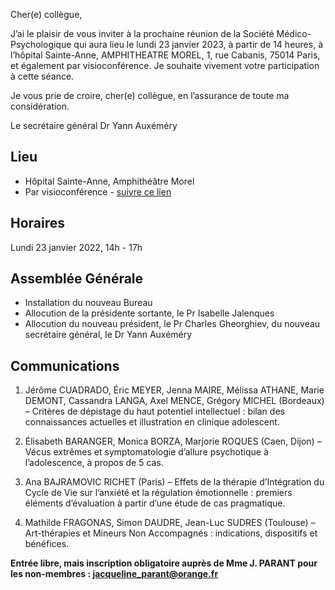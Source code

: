 Cher(e) collègue,

J’ai le plaisir de vous inviter à la prochaine réunion de la Société Médico-Psychologique qui aura lieu le lundi 23 janvier 2023, à partir de 14 heures, à l’hôpital Sainte-Anne, AMPHITHEATRE MOREL, 1, rue Cabanis, 75014 Paris, et également par visioconférence. Je souhaite vivement votre participation à cette séance.

Je vous prie de croire, cher(e) collègue, en l’assurance de toute ma considération.

Le secrétaire général
Dr Yann Auxéméry

## Lieu
- Hôpital Sainte-Anne, Amphithéâtre Morel
- Par visioconférence - [suivre ce lien](https://us02web.zoom.us/j/88522636710?pwd=VzZwcmRPK1NLcklrN1ZUOUpMRzdMUT09#success)

## Horaires
Lundi 23 janvier 2022, 14h - 17h

## Assemblée Générale
- Installation du nouveau Bureau
- Allocution de la présidente sortante, le Pr Isabelle Jalenques
- Allocution du nouveau président, le Pr Charles Gheorghiev, du nouveau secrétaire général, le Dr Yann Auxéméry

## Communications

1. Jérôme CUADRADO, Éric MEYER, Jenna MAIRE, Mélissa ATHANE, Marie DEMONT, Cassandra LANGA, Axel MENCE, Grégory MICHEL (Bordeaux) – Critères de dépistage du haut potentiel intellectuel : bilan des connaissances actuelles et illustration en clinique adolescent.

2. Élisabeth BARANGER, Monica BORZA, Marjorie ROQUES (Caen, Dijon) – Vécus extrêmes et symptomatologie d’allure psychotique à l’adolescence, à propos de 5 cas.

3. Ana BAJRAMOVIC RICHET (Paris) – Effets de la thérapie d’Intégration du Cycle de Vie sur l’anxiété et la régulation émotionnelle : premiers éléments d’évaluation à partir d’une étude de cas pragmatique.

4. Mathilde FRAGONAS, Simon DAUDRE, Jean-Luc SUDRES (Toulouse) – Art-thérapies et Mineurs Non Accompagnés : indications, dispositifs et bénéfices.

**Entrée libre, mais inscription obligatoire auprès de Mme J. PARANT pour les non-membres : jacqueline_parant@orange.fr**
